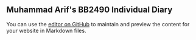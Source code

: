## Muhammad Arif's BB2490 Individual Diary

You can use the [editor on GitHub](https://github.com/muharif/bb2490/edit/master/index.md) to maintain and preview the content for your website in Markdown files.
